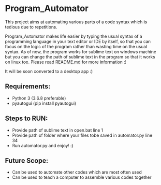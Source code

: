 # Program_Automator
This project aims at automating various parts of a code syntax which is tedious due to repetitions.

Program_Automator makes life easier by typing the usual syntax of a programming language in your text editor or IDE by itself, so that you can focus on the logic of the program rather than wasting time on the usual syntax. As of now, the program works for sublime text on windows machine but you can change the path of sublime text in the program so that it works on linux too. Please read README.md for more information :)

It will be soon converted to a desktop app :)

## Requirements:

- Python 3 (3.6.8 preferable)
- pyautogui (pip install pyautogui)

## Steps to RUN:

- Provide path of sublime text in open.bat line 1
- Provide path of folder where your files tobe saved in automator.py line 34
- Run automator.py and enjoy! :)

## Future Scope:

- Can be used to automate other codes which are most often used
- Can be used to teach a computer to assemble various codes together
